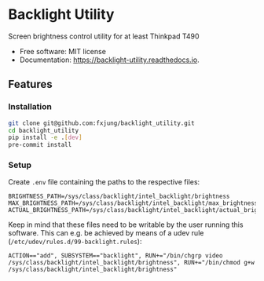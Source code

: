 # Backlight Utility

Screen brightness control utility for at least Thinkpad T490


- Free software: MIT license
- Documentation: https://backlight-utility.readthedocs.io.


Features
--------

### Installation

```bash
git clone git@github.com:fxjung/backlight_utility.git
cd backlight_utility
pip install -e .[dev]
pre-commit install
```

### Setup

Create `.env` file containing the paths to the respective files:
```dotenv
BRIGHTNESS_PATH=/sys/class/backlight/intel_backlight/brightness
MAX_BRIGHTNESS_PATH=/sys/class/backlight/intel_backlight/max_brightness
ACTUAL_BRIGHTNESS_PATH=/sys/class/backlight/intel_backlight/actual_brightness
```

Keep in mind that these files need to be writable by the user running this software. 
This can e.g. be achieved by means of a udev rule (`/etc/udev/rules.d/99-backlight.rules`):

```udev
ACTION=="add", SUBSYSTEM=="backlight", RUN+="/bin/chgrp video /sys/class/backlight/intel_backlight/brightness", RUN+="/bin/chmod g+w /sys/class/backlight/intel_backlight/brightness" 
```
